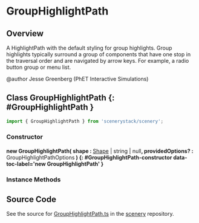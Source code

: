 # GroupHighlightPath

## Overview

A HighlightPath with the default styling for group highlights. Group highlights typically surround
a group of components that have one stop in the traversal order and are navigated by arrow keys. For example,
a radio button group or menu list.

@author Jesse Greenberg (PhET Interactive Simulations)

## Class GroupHighlightPath {: #GroupHighlightPath }


```js
import { GroupHighlightPath } from 'scenerystack/scenery';
```
### Constructor

#### new GroupHighlightPath( shape : <span style="font-weight: 400;">[Shape](../kite/Shape.md) | <span style="color: hsla(calc(var(--md-hue) + 180deg),80%,40%,1);">string</span> | <span style="color: hsla(calc(var(--md-hue) + 180deg),80%,40%,1);">null</span></span>, providedOptions? : <span style="font-weight: 400;">GroupHighlightPathOptions</span> ) {: #GroupHighlightPath-constructor data-toc-label='new GroupHighlightPath' }

### Instance Methods





## Source Code

See the source for [GroupHighlightPath.ts](https://github.com/phetsims/scenery/blob/main/js/accessibility/GroupHighlightPath.ts) in the [scenery](https://github.com/phetsims/scenery) repository.
